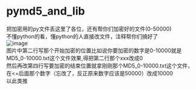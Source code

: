 # pymd5_and_lib
把加密用的py文件丢这里了各位，还有帮你们加密好的文件(0-50000)  
不懂python的看，懂python的人直接改文件，注释帮你们搞好了   
![image](https://github.com/pity-Fox/pymd5_and_lib/assets/69955056/53348131-401c-4c8f-9e59-38234ee1193c)  
图片中第二行写那个开始加密的位置比如说你要加密的数字是0-10000就是MD5_0-10000.txt这个文件效果,得把第二行那个xxx改成0  
然后再改第四行写要加密的结束位置就拿刚刚那个MD5_0-10000.txt这个文件，在<=后面那个数字（忘改了，反正原来数字应该是50000）改成10000  
以此类推

